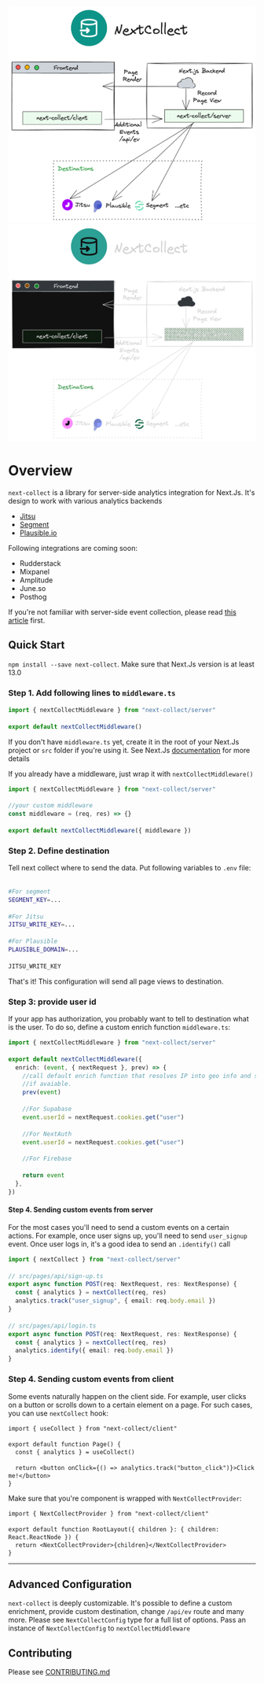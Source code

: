 ![How Next Collect Works](./README/hero-light.png?raw=true#gh-light-mode-only)
![How Next Collect Works](./README/hero-dark.png?raw=true#gh-dark-mode-only)

# Overview

`next-collect` is a library for server-side analytics integration for Next.Js. It's design to work with various analytics
backends

- [Jitsu](https://jitsu.com)
- [Segment](https://segment.com)
- [Plausible.io](https://plausible.io)

Following integrations are coming soon:

- Rudderstack
- Mixpanel
- Amplitude
- June.so
- Posthog

If you're not familiar with server-side event collection, please read [this article](https://jitsu.com/blog/server-side-tracking) first.

## Quick Start

`npm install --save next-collect`. Make sure that Next.Js version is at least 13.0

### Step 1. Add following lines to `middleware.ts`

```typescript
import { nextCollectMiddleware } from "next-collect/server"

export default nextCollectMiddleware()
```

If you don't have `middleware.ts` yet, create it in the root of your Next.Js project or `src` folder if you're using it.
See Next.Js [documentation](https://nextjs.org/docs/app/building-your-application/routing/middleware) for more details

If you already have a middleware, just wrap it with `nextCollectMiddleware()`

```typescript
import { nextCollectMiddleware } from "next-collect/server"

//your custom middleware
const middleware = (req, res) => {}

export default nextCollectMiddleware({ middleware })
```

### Step 2. Define destination

Tell next collect where to send the data. Put following variables to `.env` file:

```bash

#For segment
SEGMENT_KEY=...

#For Jitsu
JITSU_WRITE_KEY=...

#For Plausible
PLAUSIBLE_DOMAIN=...

JITSU_WRITE_KEY

```

That's it! This configuration will send all page views to destination.

### Step 3: provide user id

If your app has authorization, you probably want to tell to destination what is the user.
To do so, define a custom enrich function `middleware.ts`:

```typescript
import { nextCollectMiddleware } from "next-collect/server"

export default nextCollectMiddleware({
  enrich: (event, { nextRequest }, prev) => {
    //call default enrich function that resolves IP into geo info and sets Vercel deployment id and env
    //if avaiable.
    prev(event)

    //For Supabase
    event.userId = nextRequest.cookies.get("user")

    //For NextAuth
    event.userId = nextRequest.cookies.get("user")

    //For Firebase

    return event
  },
})
```

#### Step 4. Sending custom events from server

For the most cases you'll need to send a custom events on a certain actions. For example, once
user signs up, you'll need to send `user_signup` event. Once user logs in, it's a good idea to
send an `.identify()` call

```typescript
import { nextCollect } from "next-collect/server"

// src/pages/api/sign-up.ts
export async function POST(req: NextRequest, res: NextResponse) {
  const { analytics } = nextCollect(req, res)
  analytics.track("user_signup", { email: req.body.email })
}

// src/pages/api/login.ts
export async function POST(req: NextRequest, res: NextResponse) {
  const { analytics } = nextCollect(req, res)
  analytics.identify({ email: req.body.email })
}
```

### Step 4. Sending custom events from client

Some events naturally happen on the client side. For example, user clicks on a button or scrolls down to a certain
element on a page. For such cases, you can use `nextCollect` hook:

```tsx
import { useCollect } from "next-collect/client"

export default function Page() {
  const { analytics } = useCollect()

  return <button onClick={() => analytics.track("button_click")}>Click me!</button>
}
```

Make sure that you're component is wrapped with `NextCollectProvider`:

```tsx
import { NextCollectProvider } from "next-collect/client"

export default function RootLayout({ children }: { children: React.ReactNode }) {
  return <NextCollectProvider>{children}</NextCollectProvider>
}
```

---

## Advanced Configuration

`next-collect` is deeply customizable. It's possible to define a custom enrichment, provide custom destination,
change `/api/ev` route and many more. Please see `NextCollectConfig` type for a full list of options. Pass
an instance of `NextCollectConfig` to `nextCollectMiddleware`

## Contributing

Please see [CONTRIBUTING.md](CONTRIBUTING.md)
